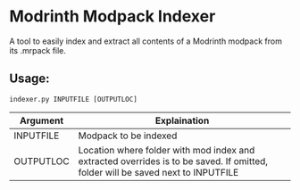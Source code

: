 # Modrinth Modpack Indexer

A tool to easily index and extract all contents of a Modrinth modpack from its .mrpack file.

## Usage:
```
indexer.py INPUTFILE [OUTPUTLOC]
```

| Argument | Explaination |
|---|---|
| INPUTFILE | Modpack to be indexed | 
| OUTPUTLOC | Location where folder with mod index and extracted overrides is to be saved. If omitted, folder will be saved next to INPUTFILE |
